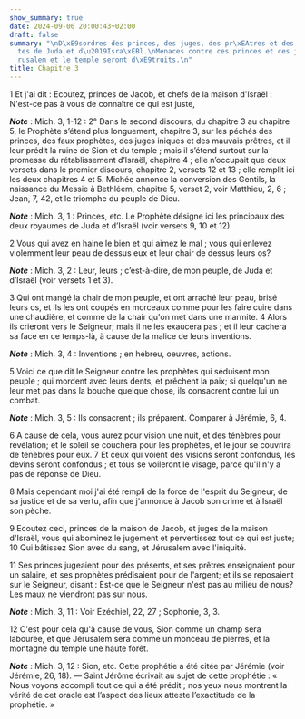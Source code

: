 ```yaml
---
show_summary: true
date: 2024-09-06 20:00:43+02:00
draft: false
summary: "\nD\xE9sordres des princes, des juges, des pr\xEAtres et des faux proph\xE8\
  tes de Juda et d\u2019Isra\xEBl.\nMenaces contre ces princes et ces juges.\nJ\xE9\
  rusalem et le temple seront d\xE9truits.\n"
title: Chapitre 3
---
```





1 Et j'ai dit : Ecoutez, princes de Jacob, et chefs de la maison d'Israël : N'est-ce pas à vous de connaître ce qui est juste,

***Note*** :  Mich. 3, 1-12 : 2° Dans le second discours, du chapitre 3 au chapitre 5, le Prophète s’étend plus longuement, chapitre 3, sur les péchés des princes, des faux prophètes, des juges iniques et des mauvais prêtres, et il leur prédit la ruine de Sion et du temple ; mais il s’étend surtout sur la promesse du rétablissement d’Israël, chapitre 4 ; elle n’occupait que deux versets dans le premier discours, chapitre 2, versets 12 et 13 ; elle remplit ici les deux chapitres 4 et 5. Michée annonce la conversion des Gentils, la naissance du Messie à Bethléem, chapitre 5, verset 2, voir Matthieu, 2, 6 ; Jean, 7, 42, et le triomphe du peuple de Dieu.

***Note*** :  Mich. 3, 1 : Princes, etc. Le Prophète désigne ici les principaux des deux royaumes de Juda et d’Israël (voir versets 9, 10 et 12).

2 Vous qui avez en haine le bien et qui aimez le mal ; vous qui enlevez violemment leur peau de dessus eux et leur chair de dessus leurs os?

***Note*** :  Mich. 3, 2 : Leur, leurs ; c’est-à-dire, de mon peuple, de Juda et d’Israël (voir versets 1 et 3).


3 Qui ont mangé la chair de mon peuple, et ont arraché leur peau, brisé leurs os, et ils les ont coupés en morceaux comme pour les faire cuire dans une chaudière, et comme de la chair qu'on met dans une marmite. 4 Alors ils crieront vers le Seigneur; mais il ne les exaucera pas ; et il leur cachera sa face en ce temps-là, à cause de la malice de leurs inventions.

***Note*** :  Mich. 3, 4 : Inventions ; en hébreu, oeuvres, actions.


5 Voici ce que dit le Seigneur contre les prophètes qui séduisent mon peuple ; qui mordent avec leurs dents, et prêchent la paix; si quelqu'un ne leur met pas dans la bouche quelque chose, ils consacrent contre lui un combat.

***Note*** :  Mich. 3, 5 : Ils consacrent ; ils préparent. Comparer à Jérémie, 6, 4.


6 A cause de cela, vous aurez pour vision une nuit, et des ténèbres pour révélation; et le soleil se couchera pour les prophètes, et le jour se couvrira de ténèbres pour eux. 7 Et ceux qui voient des visions seront confondus, les devins seront confondus ; et tous se voileront le visage, parce qu'il n'y a pas de réponse de Dieu.


8 Mais cependant moi j'ai été rempli de la force de l'esprit du Seigneur, de sa justice et de sa vertu, afin que j'annonce à Jacob son crime et à Israël son pèche.


9 Ecoutez ceci, princes de la maison de Jacob, et juges de la maison d'Israël, vous qui abominez le jugement et pervertissez tout ce qui est juste; 10 Qui bâtissez Sion avec du sang, et Jérusalem avec l'iniquité.


11 Ses princes jugeaient pour des présents, et ses prêtres enseignaient pour un salaire, et ses prophètes prédisaient pour de l'argent; et ils se reposaient sur le Seigneur, disant : Est-ce que le Seigneur n'est pas au milieu de nous? Les maux ne viendront pas sur nous.

***Note*** :  Mich. 3, 11 : Voir Ezéchiel, 22, 27 ; Sophonie, 3, 3.


12 C'est pour cela qu'à cause de vous, Sion comme un champ sera labourée, et que Jérusalem sera comme un monceau de pierres, et la montagne du temple une haute forêt.

***Note*** :  Mich. 3, 12 : Sion, etc. Cette prophétie a été citée par Jérémie (voir Jérémie, 26, 18). ― Saint Jérôme écrivait au sujet de cette prophétie : « Nous voyons accompli tout ce qui a été prédit ; nos yeux nous montrent la vérité de cet oracle est l’aspect des lieux atteste l’exactitude de la prophétie. »

